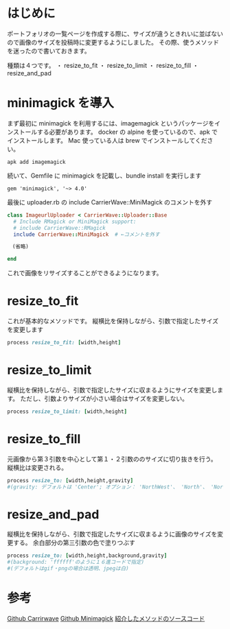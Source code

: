<!--
title:   carrierwave+Minimagickで利用する、画像リサイズメソッド
tags:    MiniMagick,Rails,carrierwave
id:      aa8423b1200e1b15a28b
private: false
-->

# はじめに

ポートフォリオの一覧ページを作成する際に、サイズが違うときれいに並ばないので画像のサイズを投稿時に変更するようにしました。
その際、使うメソッドを迷ったので書いておきます。

種類は４つです。
・ resize_to_fit
・ resize_to_limit
・ resize_to_fill
・ resize_and_pad

# minimagick を導入

まず最初に minimagick を利用するには、imagemagick というパッケージをインストールする必要があります。
docker の alpine を使っているので、apk でインストールします。
Mac 使っている人は brew でインストールしてください。

```ruby:コンソール
apk add imagemagick
```

続いて、Gemfile に minimagick を記載し、bundle install を実行します

```ruby:Gemfile
gem 'minimagick', '~> 4.0'
```

最後に uploader.rb の include CarrierWave::MiniMagick のコメントを外す

```ruby:app/uploaders/image_uploader.rb
class ImageurlUploader < CarrierWave::Uploader::Base
  # Include RMagick or MiniMagick support:
  # include CarrierWave::RMagick
  include CarrierWave::MiniMagick  # ←コメントを外す

　(省略)

end
```

これで画像をリサイズすることができるようになります。

# resize_to_fit

これが基本的なメソッドです。
縦横比を保持しながら、引数で指定したサイズを変更します

```ruby:app/uploaders/image_uploader.rb
process resize_to_fit: [width,height]
```

# resize_to_limit

縦横比を保持しながら、引数で指定したサイズに収まるようにサイズを変更します。
ただし、引数よりサイズが小さい場合はサイズを変更しない。

```ruby:app/uploaders/image_uploader.rb
process resize_to_limit: [width,height]
```

# resize_to_fill

元画像から第３引数を中心として第１・２引数ののサイズに切り抜きを行う。
縦横比は変更される。

```ruby:app/uploaders/image_uploader.rb
process resize_to: [width,height,gravity]
#(gravity: デフォルトは 'Center'; オプション： 'NorthWest'、 'North'、 'NorthEast'、 'West'、 'C​​enter'、 'East'、 'SouthWest'、 'South '、'SouthEast'）
```

# resize_and_pad

縦横比を保持しながら、引数で指定したサイズに収まるように画像のサイズを変更する。
余白部分の第三引数の色で塗りつぶす

```ruby:app/uploaders/image_uploader.rb
process resize_to: [width,height,background,gravity]
#(background: 'ffffff'のように１６進コードで指定)
#(デフォルトはgif・pngの場合は透明、jpegは白)
```

# 参考

[Github Carrirwave](https://github.com/carrierwaveuploader/carrierwave)
[Github Minimagick](https://github.com/minimagick/minimagick)
[紹介したメソッドのソースコード](https://github.com/carrierwaveuploader/carrierwave/blob/master/lib/carrierwave/processing/mini_magick.rb)
